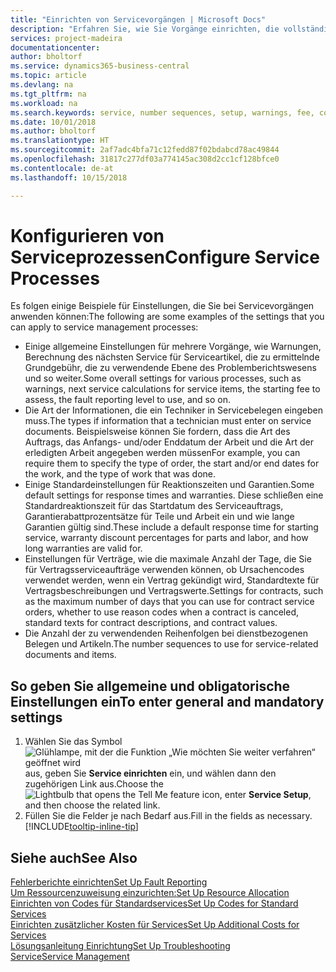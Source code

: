 ```yaml
---
title: "Einrichten von Servicevorgängen | Microsoft Docs"
description: "Erfahren Sie, wie Sie Vorgänge einrichten, die vollständige Zufriedenheit Ihrer Debitoren mit Ihrem Kundendienst sicherzustellen."
services: project-madeira
documentationcenter: 
author: bholtorf
ms.service: dynamics365-business-central
ms.topic: article
ms.devlang: na
ms.tgt_pltfrm: na
ms.workload: na
ms.search.keywords: service, number sequences, setup, warnings, fee, contracts, warranties
ms.date: 10/01/2018
ms.author: bholtorf
ms.translationtype: HT
ms.sourcegitcommit: 2af7adc4bfa71c12fedd87f02bdabcd78ac49844
ms.openlocfilehash: 31817c277df03a774145ac308d2cc1cf128bfce0
ms.contentlocale: de-at
ms.lasthandoff: 10/15/2018

---
```

# <a name="configure-service-processes"></a><span data-ttu-id="888aa-103">Konfigurieren von Serviceprozessen</span><span class="sxs-lookup"><span data-stu-id="888aa-103">Configure Service Processes</span></span>
<span data-ttu-id="888aa-104">Es folgen einige Beispiele für Einstellungen, die Sie bei Servicevorgängen anwenden können:</span><span class="sxs-lookup"><span data-stu-id="888aa-104">The following are some examples of the settings that you can apply to service management processes:</span></span>  
  
* <span data-ttu-id="888aa-105">Einige allgemeine Einstellungen für mehrere Vorgänge, wie Warnungen, Berechnung des nächsten Service für Serviceartikel, die zu ermittelnde Grundgebühr, die zu verwendende Ebene des Problemberichtswesens und so weiter.</span><span class="sxs-lookup"><span data-stu-id="888aa-105">Some overall settings for various processes, such as warnings, next service calculations for service items, the starting fee to assess, the fault reporting level to use, and so on.</span></span>  
* <span data-ttu-id="888aa-106">Die Art der Informationen, die ein Techniker in Servicebelegen eingeben muss.</span><span class="sxs-lookup"><span data-stu-id="888aa-106">The types if information that a technician must enter on service documents.</span></span> <span data-ttu-id="888aa-107">Beispielsweise können Sie fordern, dass die Art des Auftrags, das Anfangs- und/oder Enddatum der Arbeit und die Art der erledigten Arbeit angegeben werden müssen</span><span class="sxs-lookup"><span data-stu-id="888aa-107">For example, you can require them to specify the type of order, the start and/or end dates for the work, and the type of work that was done.</span></span>  
* <span data-ttu-id="888aa-108">Einige Standardeinstellungen für Reaktionszeiten und Garantien.</span><span class="sxs-lookup"><span data-stu-id="888aa-108">Some default settings for response times and warranties.</span></span> <span data-ttu-id="888aa-109">Diese schließen eine Standardreaktionszeit für das Startdatum des Serviceauftrags, Garantierabattprozentsätze für Teile und Arbeit ein und wie lange Garantien gültig sind.</span><span class="sxs-lookup"><span data-stu-id="888aa-109">These include a default response time for starting service, warranty discount percentages for parts and labor, and how long warranties are valid for.</span></span>  
* <span data-ttu-id="888aa-110">Einstellungen für Verträge, wie die maximale Anzahl der Tage, die Sie für Vertragsserviceaufträge verwenden können, ob Ursachencodes verwendet werden, wenn ein Vertrag gekündigt wird, Standardtexte für Vertragsbeschreibungen und Vertragswerte.</span><span class="sxs-lookup"><span data-stu-id="888aa-110">Settings for contracts, such as the maximum number of days that you can use for contract service orders, whether to use reason codes when a contract is canceled, standard texts for contract descriptions, and contract values.</span></span>  
* <span data-ttu-id="888aa-111">Die Anzahl der zu verwendenden Reihenfolgen bei dienstbezogenen Belegen und Artikeln.</span><span class="sxs-lookup"><span data-stu-id="888aa-111">The number sequences to use for service-related documents and items.</span></span>  

## <a name="to-enter-general-and-mandatory-settings"></a><span data-ttu-id="888aa-112">So geben Sie allgemeine und obligatorische Einstellungen ein</span><span class="sxs-lookup"><span data-stu-id="888aa-112">To enter general and mandatory settings</span></span>
1. <span data-ttu-id="888aa-113">Wählen Sie das Symbol ![Glühlampe, mit der die Funktion „Wie möchten Sie weiter verfahren“ geöffnet wird](media/ui-search/search_small.png "Wie möchten Sie weiter verfahren?") aus, geben Sie **Service einrichten** ein, und wählen dann den zugehörigen Link aus.</span><span class="sxs-lookup"><span data-stu-id="888aa-113">Choose the ![Lightbulb that opens the Tell Me feature](media/ui-search/search_small.png "Tell me what you want to do") icon, enter **Service Setup**, and then choose the related link.</span></span>
2. <span data-ttu-id="888aa-114">Füllen Sie die Felder je nach Bedarf aus.</span><span class="sxs-lookup"><span data-stu-id="888aa-114">Fill in the fields as necessary.</span></span> [!INCLUDE[tooltip-inline-tip](includes/tooltip-inline-tip_md.md)]  

## <a name="see-also"></a><span data-ttu-id="888aa-115">Siehe auch</span><span class="sxs-lookup"><span data-stu-id="888aa-115">See Also</span></span>  
[<span data-ttu-id="888aa-116">Fehlerberichte einrichten</span><span class="sxs-lookup"><span data-stu-id="888aa-116">Set Up Fault Reporting</span></span>](service-how-setup-fault-reporting.md)  
[<span data-ttu-id="888aa-117">Um Ressourcenzuweisung einzurichten:</span><span class="sxs-lookup"><span data-stu-id="888aa-117">Set Up Resource Allocation</span></span>](service-how-setup-resource-allocation.md)  
[<span data-ttu-id="888aa-118">Einrichten von Codes für Standardservices</span><span class="sxs-lookup"><span data-stu-id="888aa-118">Set Up Codes for Standard Services</span></span>](service-how-setup-service-coding.md)  
[<span data-ttu-id="888aa-119">Einrichten zusätzlicher Kosten für Services</span><span class="sxs-lookup"><span data-stu-id="888aa-119">Set Up Additional Costs for Services</span></span>](service-how-setup-service-costs-pricing.md)  
[<span data-ttu-id="888aa-120">Lösungsanleitung Einrichtung</span><span class="sxs-lookup"><span data-stu-id="888aa-120">Set Up Troubleshooting</span></span>](service-how-setup-troubleshooting.md)  
[<span data-ttu-id="888aa-121">Service</span><span class="sxs-lookup"><span data-stu-id="888aa-121">Service Management</span></span>](service-service.md)  

